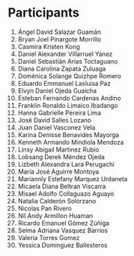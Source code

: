 # Participants

1. Ángel David Salazar Guamán
2. Bryan Joel Pinargote Morrillo
3. Casmira Kristen Kong
4. Daniel Alexander Villarruel Yánez
5. Daniel Sebastián Arias Toctaguano
6. Diana Carolina Zapata Zuluaga
7. Doménica Solange Quizhpe Romero
8. Eduardo Emmanuel Lasluisa Paz
9. Elvyn Daniel Ojeda Guaicha
10. Esteban Fernando Cardenas Andino
11. Franklin Ronaldo Limaico Ibadango
12. Hanna Gabrielle Pereira Lima
13. José David Salles Lozano
14. Juan Daniel Vasconez Vela
15. Karina Denisse Benavides Mayorga
16. Kenneth Armando Mindiola Mendoza
17. Linsy Abigail Martinez Rubio
18. Lobsang Derek Méndez Ojeda
19. Lizbeth Alexandra Lara Perugachi
20. María José Aguirre Montoya
21. Mariannly Estefany Marquez Urdaneta
22. Micaela Diana Beltran Viscarra
23. Misael Adolfo Collaguazo Aguayo
24. Natalia Calderón Solórzano
25. Nicolas Pan Rivero
26. Nil Andy Armillon Huaman
27. Ricardo Emanuel Gómez Zúñiga
28. Selma Adriana Vasquez Barrios
29. Valeria Torres Gomez
30. Yessica Dominguez Ballesteros